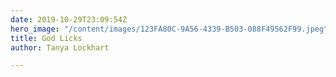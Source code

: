 ```yaml
---
date: 2019-10-29T23:09:54Z
hero_image: "/content/images/123FA80C-9A56-4339-B503-088F49562F99.jpeg"
title: God Licks
author: Tanya Lockhart

---
```

